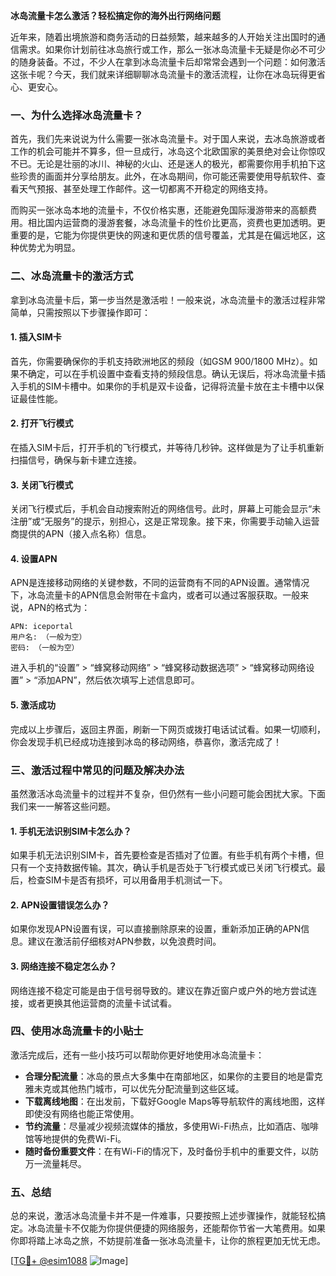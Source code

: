 **冰岛流量卡怎么激活？轻松搞定你的海外出行网络问题**

近年来，随着出境旅游和商务活动的日益频繁，越来越多的人开始关注出国时的通信需求。如果你计划前往冰岛旅行或工作，那么一张冰岛流量卡无疑是你必不可少的随身装备。不过，不少人在拿到冰岛流量卡后却常常会遇到一个问题：如何激活这张卡呢？今天，我们就来详细聊聊冰岛流量卡的激活流程，让你在冰岛玩得更省心、更安心。

### 一、为什么选择冰岛流量卡？

首先，我们先来说说为什么需要一张冰岛流量卡。对于国人来说，去冰岛旅游或者工作的机会可能并不算多，但一旦成行，冰岛这个北欧国家的美景绝对会让你惊叹不已。无论是壮丽的冰川、神秘的火山、还是迷人的极光，都需要你用手机拍下这些珍贵的画面并分享给朋友。此外，在冰岛期间，你可能还需要使用导航软件、查看天气预报、甚至处理工作邮件。这一切都离不开稳定的网络支持。

而购买一张冰岛本地的流量卡，不仅价格实惠，还能避免国际漫游带来的高额费用。相比国内运营商的漫游套餐，冰岛流量卡的性价比更高，资费也更加透明。更重要的是，它能为你提供更快的网速和更优质的信号覆盖，尤其是在偏远地区，这种优势尤为明显。

### 二、冰岛流量卡的激活方式

拿到冰岛流量卡后，第一步当然是激活啦！一般来说，冰岛流量卡的激活过程非常简单，只需按照以下步骤操作即可：

#### 1. 插入SIM卡
首先，你需要确保你的手机支持欧洲地区的频段（如GSM 900/1800 MHz）。如果不确定，可以在手机设置中查看支持的频段信息。确认无误后，将冰岛流量卡插入手机的SIM卡槽中。如果你的手机是双卡设备，记得将流量卡放在主卡槽中以保证最佳性能。

#### 2. 打开飞行模式
在插入SIM卡后，打开手机的飞行模式，并等待几秒钟。这样做是为了让手机重新扫描信号，确保与新卡建立连接。

#### 3. 关闭飞行模式
关闭飞行模式后，手机会自动搜索附近的网络信号。此时，屏幕上可能会显示“未注册”或“无服务”的提示，别担心，这是正常现象。接下来，你需要手动输入运营商提供的APN（接入点名称）信息。

#### 4. 设置APN
APN是连接移动网络的关键参数，不同的运营商有不同的APN设置。通常情况下，冰岛流量卡的APN信息会附带在卡盒内，或者可以通过客服获取。一般来说，APN的格式为：
```
APN: iceportal
用户名: （一般为空）
密码: （一般为空）
```
进入手机的“设置” > “蜂窝移动网络” > “蜂窝移动数据选项” > “蜂窝移动网络设置” > “添加APN”，然后依次填写上述信息即可。

#### 5. 激活成功
完成以上步骤后，返回主界面，刷新一下网页或拨打电话试试看。如果一切顺利，你会发现手机已经成功连接到冰岛的移动网络，恭喜你，激活完成了！

### 三、激活过程中常见的问题及解决办法

虽然激活冰岛流量卡的过程并不复杂，但仍然有一些小问题可能会困扰大家。下面我们来一一解答这些问题。

#### 1. 手机无法识别SIM卡怎么办？
如果手机无法识别SIM卡，首先要检查是否插对了位置。有些手机有两个卡槽，但只有一个支持数据传输。其次，确认手机是否处于飞行模式或已关闭飞行模式。最后，检查SIM卡是否有损坏，可以用备用手机测试一下。

#### 2. APN设置错误怎么办？
如果你发现APN设置有误，可以直接删除原来的设置，重新添加正确的APN信息。建议在激活前仔细核对APN参数，以免浪费时间。

#### 3. 网络连接不稳定怎么办？
网络连接不稳定可能是由于信号弱导致的。建议在靠近窗户或户外的地方尝试连接，或者更换其他运营商的流量卡试试看。

### 四、使用冰岛流量卡的小贴士

激活完成后，还有一些小技巧可以帮助你更好地使用冰岛流量卡：

- **合理分配流量**：冰岛的景点大多集中在南部地区，如果你的主要目的地是雷克雅未克或其他热门城市，可以优先分配流量到这些区域。
- **下载离线地图**：在出发前，下载好Google Maps等导航软件的离线地图，这样即使没有网络也能正常使用。
- **节约流量**：尽量减少视频流媒体的播放，多使用Wi-Fi热点，比如酒店、咖啡馆等地提供的免费Wi-Fi。
- **随时备份重要文件**：在有Wi-Fi的情况下，及时备份手机中的重要文件，以防万一流量耗尽。

### 五、总结

总的来说，激活冰岛流量卡并不是一件难事，只要按照上述步骤操作，就能轻松搞定。冰岛流量卡不仅能为你提供便捷的网络服务，还能帮你节省一大笔费用。如果你即将踏上冰岛之旅，不妨提前准备一张冰岛流量卡，让你的旅程更加无忧无虑。

[[TG💪+ @esim1088](https://t.me/s/esim1088) ![Image](https://i.postimg.cc/4NQfJmqS/Snipaste-2025-05-13-00-14-12.png)]